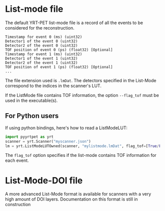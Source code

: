 # List-mode file
The default YRT-PET list-mode file is a record of all the events to be considered for the reconstruction.
```
Timestamp for event 0 (ms) (uint32)
Detector1 of the event 0 (uint32)
Detector2 of the event 0 (uint32)
TOF position of event 0 (ps) (float32) [Optional]
Timestamp for event 1 (ms) (uint32)
Detector1 of the event 1 (uint32)
Detector2 of the event 1 (uint32)
TOF position of event 1 (ps) (float32) [Optional]
...
```
The file extension used is `.lmDat`.
The detectors specified in the List-Mode correspond to the indices in the scanner's LUT.

If the ListMode file contains TOF information, the option `--flag_tof` must be used in the executable(s).

## For Python users
If using python bindings, here's how to read a ListModeLUT:

```python
import pyyrtpet as yrt
scanner = yrt.Scanner("myscanner.json")
lm = yrt.ListModeLUTOwned(scanner, "mylistmode.lmDat", flag_tof=[True/False])
```

The `flag_tof` option specifies if the list-mode contains TOF information for each event.

# List-Mode-DOI file
A more advanced List-Mode format is available for scanners with a very high amount of DOI layers.
Documentation on this format is still in construction
